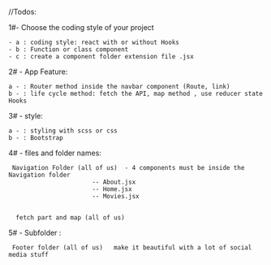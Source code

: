//Todos:

1#- Choose the coding style of your project 

    - a : coding style: react with or without Hooks
    - b : Function or class component
    - c : create a component folder extension file .jsx


2# - App Feature:

    a - : Router method inside the navbar component (Route, link)
    b - : life cycle method: fetch the API, map method , use reducer state Hooks
 
3# - style:

    a - : styling with scss or css 
    b - : Bootstrap 

4# - files and folder names: 

     Navigation Folder (all of us)  - 4 components must be inside the Navigation folder    
                           -- About.jsx  
                           -- Home.jsx
                           -- Movies.jsx

    
      fetch part and map (all of us)

5#  -  Subfolder : 

     Footer folder (all of us)   make it beautiful with a lot of social media stuff








